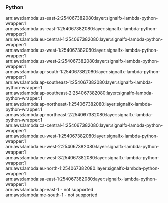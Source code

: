 <h3>Python</h3>

arn:aws:lambda:us-east-2:254067382080:layer:signalfx-lambda-python-wrapper:1<br>
arn:aws:lambda:us-east-1:254067382080:layer:signalfx-lambda-python-wrapper:1<br>
arn:aws:lambda:eu-central-1:254067382080:layer:signalfx-lambda-python-wrapper:1<br>
arn:aws:lambda:us-west-1:254067382080:layer:signalfx-lambda-python-wrapper:1<br>
arn:aws:lambda:us-west-2:254067382080:layer:signalfx-lambda-python-wrapper:1<br>
arn:aws:lambda:ap-south-1:254067382080:layer:signalfx-lambda-python-wrapper:1<br>
arn:aws:lambda:ap-southeast-1:254067382080:layer:signalfx-lambda-python-wrapper:1<br>
arn:aws:lambda:ap-southeast-2:254067382080:layer:signalfx-lambda-python-wrapper:1<br>
arn:aws:lambda:ap-northeast-1:254067382080:layer:signalfx-lambda-python-wrapper:1<br>
arn:aws:lambda:ap-northeast-2:254067382080:layer:signalfx-lambda-python-wrapper:1<br>
arn:aws:lambda:ca-central-1:254067382080:layer:signalfx-lambda-python-wrapper:1<br>
arn:aws:lambda:eu-west-1:254067382080:layer:signalfx-lambda-python-wrapper:1<br>
arn:aws:lambda:eu-west-2:254067382080:layer:signalfx-lambda-python-wrapper:1<br>
arn:aws:lambda:eu-west-3:254067382080:layer:signalfx-lambda-python-wrapper:1<br>
arn:aws:lambda:eu-north-1:254067382080:layer:signalfx-lambda-python-wrapper:1<br>
arn:aws:lambda:sa-east-1:254067382080:layer:signalfx-lambda-python-wrapper:1<br>
arn:aws:lambda:ap-east-1 - not supported<br>
arn:aws:lambda:me-south-1 - not supported<br>

<!-- Note to maintainers: please be careful editing this file. 
